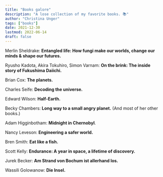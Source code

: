 ```yaml
---
title: "Books galore"
description: "A lose collection of my favorite books. 📚"
author: "Christina Unger"
tags: ["books"]
date: 2021-12-30
lastmod: 2022-06-14
draft: false
---
```


Merlin Sheldrake: **Entangled life: How fungi make our worlds, change our minds & shape our futures.**

Ryusho Kadota, Akira Tokuhiro, Simon Varnam: **On the brink: The inside story of Fukushima Daiichi.**

Brian Cox: **The planets.**

Charles Seife: **Decoding the universe.**

Edward Wilson: **Half-Earth.**

Becky Chambers: **Long way to a small angry planet.** (And most of her other books.)

Adam Higginbotham: **Midnight in Chernobyl**.

Nancy Leveson: **Engineering a safer world.**

Bren Smith: **Eat like a fish.**

Scott Kelly: **Endurance: A year in space, a lifetime of discovery.**

Jurek Becker: **Am Strand von Bochum ist allerhand los.**

Wassili Golowanow: **Die Insel.**
